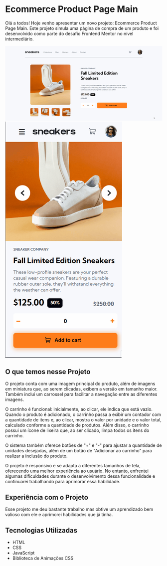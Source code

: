 # Ecommerce Product Page Main

Olá a todos! Hoje venho apresentar um novo projeto: Ecommerce Product Page Main. Este projeto simula uma página de compra de um produto e foi desenvolvido como parte do desafio Frontend Mentor no nível intermediário.

[<img src="./gif-projeto-ecommerce-product.gif">]()
[<img src="./gif-projeto-ecommerce-product-responsivo.gif">]()

## O que temos nesse Projeto

O projeto conta com uma imagem principal do produto, além de imagens em miniatura que, ao serem clicadas, exibem a versão em tamanho maior. Também inclui um carrossel para facilitar a navegação entre as diferentes imagens.

O carrinho é funcional: inicialmente, ao clicar, ele indica que está vazio. Quando o produto é adicionado, o carrinho passa a exibir um contador com a quantidade de itens e, ao clicar, mostra o valor por unidade e o valor total, calculado conforme a quantidade de produtos. Além disso, o carrinho possui um ícone de lixeira que, ao ser clicado, limpa todos os itens do carrinho.

O sistema também oferece botões de "+" e "-" para ajustar a quantidade de unidades desejadas, além de um botão de "Adicionar ao carrinho" para realizar a inclusão do produto.

O projeto é responsivo e se adapta a diferentes tamanhos de tela, oferecendo uma melhor experiência ao usuário. No entanto, enfrentei algumas dificuldades durante o desenvolvimento dessa funcionalidade e continuarei trabalhando para aprimorar essa habilidade.

## Experiência com o Projeto

Esse projeto me deu bastante trabalho mas obtive um aprendizado bem valioso com ele e aprimorei habilidades que já tinha.

## Tecnologias Utilizadas

- HTML
- CSS
- JavaScript
- Biblioteca de Animações CSS